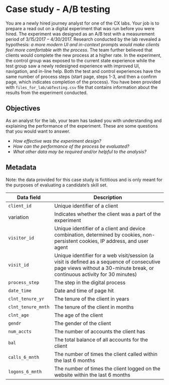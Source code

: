 # Case study - A/B testing

You are a newly hired journey analyst for one of the CX labs. Your job is to prepare a read out on a digital experiment that was run before you were hired. The experiment was designed as an A/B test with a measurement period of 3/15/2017 – 4/30/2017. Research conducted by the lab revealed a hypothesis: _a more modern UI and in-context prompts would make clients feel more comfortable with the process_. The team further believed that clients would complete the new process at a higher rate.
In the experiment, the control group was exposed to the current state experience while the test group saw a newly redesigned experience with improved UI, navigation, and in-line help. Both the test and control experiences have the same number of process steps (start page, steps 1-3, and then a confirm page, which indicates completion of the process).
You have been provided with `files_for_lab/abTesting.csv` file that contains information about the results from the experiment conducted.

## Objectives

As an analyst for the lab, your team has tasked you with understanding and explaining the performance of the experiment. These are some questions that you would want to answer.

- _How effective was the experiment design?_
- _How can the performance of the process be evaluated?_
- _What other data may be required and/or helpful to the analysis?_

## Metadata

Note: the data provided for this case study is fictitious and is only meant for the purposes of evaluating a candidate’s skill set.

Data field | Description |
--- | ---|
`client_id`  | Unique identifier of a client 
variation | Indicates whether the client was a part of the experiment 
`visitor_id` | Unique identifier of a client and device combination, determined by cookies, non-persistent cookies, IP address, and user agent 
`visit_id` | Unique identifier for a web visit/session (a visit is defined as a sequence of consecutive page views without a 30-minute break, or continuous activity for 30 minutes) 
`process_step` | The step in the digital process 
`date_time` | Date and time of page hit 
`clnt_tenure_yr` | The tenure of the client in years 
`clnt_tenure_mnth` | The tenure of the client in months 
`clnt_age` | The age of the client 
`gendr` | The gender of the client 
`num_accts` | The number of accounts the client has 
`bal` | The total balance of all accounts for the client 
`calls_6_mnth` | The number of times the client called within the last 6 months 
`logons_6_mnth` | The number of times the client logged on the website within the last 6 months 